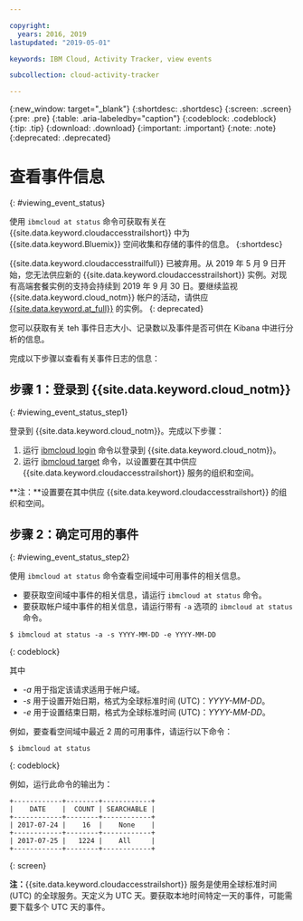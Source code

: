 ```yaml
---

copyright:
  years: 2016, 2019
lastupdated: "2019-05-01"

keywords: IBM Cloud, Activity Tracker, view events

subcollection: cloud-activity-tracker

---
```


{:new_window: target="_blank"}
{:shortdesc: .shortdesc}
{:screen: .screen}
{:pre: .pre}
{:table: .aria-labeledby="caption"}
{:codeblock: .codeblock}
{:tip: .tip}
{:download: .download}
{:important: .important}
{:note: .note}
{:deprecated: .deprecated}

# 查看事件信息
{: #viewing_event_status}

使用 `ibmcloud at status` 命令可获取有关在 {{site.data.keyword.cloudaccesstrailshort}} 中为 {{site.data.keyword.Bluemix}} 空间收集和存储的事件的信息。
{:shortdesc}

{{site.data.keyword.cloudaccesstrailfull}} 已被弃用。从 2019 年 5 月 9 日开始，您无法供应新的 {{site.data.keyword.cloudaccesstrailshort}} 实例。对现有高端套餐实例的支持会持续到 2019 年 9 月 30 日。要继续监视 {{site.data.keyword.cloud_notm}} 帐户的活动，请供应 [{{site.data.keyword.at_full}}](/docs/services/Activity-Tracker-with-LogDNA?topic=logdnaat-getting-started#getting-started) 的实例。
{: deprecated}


您可以获取有关 teh 事件日志大小、记录数以及事件是否可供在 Kibana 中进行分析的信息。 

完成以下步骤以查看有关事件日志的信息：

## 步骤 1：登录到 {{site.data.keyword.cloud_notm}}
{: #viewing_event_status_step1}

登录到 {{site.data.keyword.cloud_notm}}。完成以下步骤：

1. 运行 [ibmcloud login](/docs/cli/reference/ibmcloud?topic=cloud-cli-ibmcloud_cli#ibmcloud_login) 命令以登录到 {{site.data.keyword.cloud_notm}}。
2. 运行 [ibmcloud target](/docs/cli/reference/ibmcloud?topic=cloud-cli-ibmcloud_cli#ibmcloud_target) 命令，以设置要在其中供应 {{site.data.keyword.cloudaccesstrailshort}} 服务的组织和空间。

**注：**设置要在其中供应 {{site.data.keyword.cloudaccesstrailshort}} 的组织和空间。

## 步骤 2：确定可用的事件
{: #viewing_event_status_step2}

使用 `ibmcloud at status` 命令查看空间域中可用事件的相关信息。

* 要获取空间域中事件的相关信息，请运行 `ibmcloud at status` 命令。
* 要获取帐户域中事件的相关信息，请运行带有 `-a` 选项的 `ibmcloud at status` 命令。

```
$ ibmcloud at status -a -s YYYY-MM-DD -e YYYY-MM-DD 
```
{: codeblock}
    
其中
    
* *-a* 用于指定该请求适用于帐户域。
* *-s* 用于设置开始日期，格式为全球标准时间 (UTC)：*YYYY-MM-DD*。
* *-e* 用于设置结束日期，格式为全球标准时间 (UTC)：*YYYY-MM-DD*。

例如，要查看空间域中最近 2 周的可用事件，请运行以下命令：

```
$ ibmcloud at status
```
{: codeblock}
    
例如，运行此命令的输出为：
    
```
+------------+--------+------------+
|    DATE    |  COUNT | SEARCHABLE |
+------------+--------+------------+
| 2017-07-24 |    16  |    None    |
+------------+--------+------------+
| 2017-07-25 |   1224 |    All     |
+------------+--------+------------+
```
{: screen}

**注：**{{site.data.keyword.cloudaccesstrailshort}} 服务是使用全球标准时间 (UTC) 的全球服务。天定义为 UTC 天。要获取本地时间特定一天的事件，可能需要下载多个 UTC 天的事件。
	














